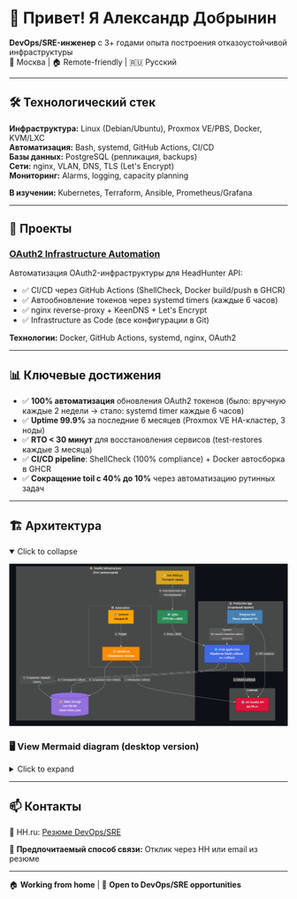 # 👋 Привет! Я Александр Добрынин

**DevOps/SRE-инженер** с 3+ годами опыта построения отказоустойчивой инфраструктуры  
📍 Москва | 🏠 Remote-friendly | 🇷🇺 Русский

---

## 🛠️ Технологический стек

**Инфраструктура:** Linux (Debian/Ubuntu), Proxmox VE/PBS, Docker, KVM/LXC  
**Автоматизация:** Bash, systemd, GitHub Actions, CI/CD  
**Базы данных:** PostgreSQL (репликация, backups)  
**Сети:** nginx, VLAN, DNS, TLS (Let's Encrypt)  
**Мониторинг:** Alarms, logging, capacity planning  

**В изучении:** Kubernetes, Terraform, Ansible, Prometheus/Grafana

---

## 🚀 Проекты

### [OAuth2 Infrastructure Automation](https://github.com/do6pbln9l/hh-oauth2-keendns-nginx-systemd)
Автоматизация OAuth2-инфраструктуры для HeadHunter API:
- ✅ CI/CD через GitHub Actions (ShellCheck, Docker build/push в GHCR)
- ✅ Автообновление токенов через systemd timers (каждые 6 часов)
- ✅ nginx reverse-proxy + KeenDNS + Let's Encrypt
- ✅ Infrastructure as Code (все конфигурации в Git)

**Технологии:** Docker, GitHub Actions, systemd, nginx, OAuth2

---

## 📊 Ключевые достижения

- ✅ **100% автоматизация** обновления OAuth2 токенов (было: вручную каждые 2 недели → стало: systemd timer каждые 6 часов)
- ✅ **Uptime 99.9%** за последние 6 месяцев (Proxmox VE HA-кластер, 3 ноды)
- ✅ **RTO < 30 минут** для восстановления сервисов (test-restores каждые 3 месяца)
- ✅ **CI/CD pipeline**: ShellCheck (100% compliance) + Docker автосборка в GHCR
- ✅ **Сокращение toil с 40% до 10%** через автоматизацию рутинных задач

---

## 🏗️ Архитектура

<details open>
  <summary> Click to collapse</summary>

![OAuth2 Infrastructure](https://github.com/do6pbln9l/hh-oauth2-keendns-nginx-systemd/blob/main/docs/images/oauth2-infrastructure-diagram.png?raw=true)

</details>

### 🖥️ View Mermaid diagram (desktop version)
<details close>
  <summary> Click to expand</summary>

```mermaid
flowchart TB
    
    subgraph infra["📦 OAuth2 Infrastructure (Этот репозиторий)"]
        direction TB
        Nginx[🔄 nginx<br/>HTTP:80→:8000]
        
        subgraph automation["⚙️ Automation"]
            direction LR
            Timer[⏱️ systemd<br/>Каждые 6h]
            Script[📜 refresh.sh<br/>Обновление токенов]
        end
        
        TestServer[🧪 test-8000.py<br/>Тестовый сервер]
        TokenStore[(🔐 Token Storage<br/>/var/lib/hh-token/token.json)]
    end
    
    subgraph prod["🤖 Production App (Отдельный проект)"]
        direction TB
        TelegramBot[📱 Telegram Bot<br/>Поиск вакансий HH]
        FlaskApp[🌐 Flask Application<br/>Обработка OAuth callback на /callback]
        
        TelegramBot -.->|Проект<br/>hh-oauth2-keendns-nginx-systemd| FlaskApp
    end
    
    subgraph external["External"]
        HHAPI[🏢 HH OAuth2 API<br/>api.hh.ru]
    end
    
    %% Connections / Связи между компонентами

    %% Main Flow (OAuth) (основной поток):
    Nginx -->|1. Proxy :8000| FlaskApp
    FlaskApp -->|2. OAuth callback| HHAPI
    FlaskApp -->|3. Сохраняет первый tokens| TokenStore

    %% Production Flow (работа приложения):
    FlaskApp -->|4. Считывание tokens| TokenStore
    TelegramBot <-->|5. API запросы| HHAPI

    %% Token Refresh Flow (автоматизация):
    Timer -.->|6. Trigger| Script
    Script -->|7. Обновляет tokens| HHAPI
    Script -->|8. Сохраняет new tokens| TokenStore  

    %% Testing (тестирование):
    TestServer -->|9. Альтернатива для<br/>тестирования| Nginx
    
    %% Styling
    style Nginx fill:#2E8B57,color:#FFFFFF,stroke:#1a5f3a,stroke-width:2px
    style Timer fill:#FFA500,color:#000000,stroke:#cc8400,stroke-width:2px
    style Script fill:#FF8C00,color:#FFFFFF,stroke:#cc7000,stroke-width:2px
    style TestServer fill:#DAA520,color:#000000,stroke:#b8860b,stroke-width:2px
    style TokenStore fill:#9370DB,color:#FFFFFF,stroke:#6a4db8,stroke-width:2px
    
    style TelegramBot fill:#4682B4,color:#FFFFFF,stroke:#1565c0,stroke-width:2px
    style FlaskApp fill:#4169E1,color:#FFFFFF,stroke:#2a4ba8,stroke-width:2px
    
    style HHAPI fill:#DC143C,color:#FFFFFF,stroke:#a00000,stroke-width:2px
```

### Цветовая схема

- 🟢 Зелёный — инфраструктурные компоненты (nginx)
- 🟠 Оранжевый — автоматизация (systemd timer, Bash scripts)
- 🟡 Золотой — тестовые/вспомогательные инструменты (test-8000.py)
- 🟣 Фиолетовый — хранилище данных (Token Storage)
- 🔵 Синий — продакшен-приложение (Telegram Bot, Flask App)
- 🔴 Красный — внешние API (HeadHunter)

</details>

---

## 📫 Контакты

💼 HH.ru: [Резюме DevOps/SRE](https://hh.ru/resume/e2cf5fedff07cc20d30039ed1f494e42465951?from=share_ios)

💬 **Предпочитаемый способ связи:** Отклик через HH или email из резюме 

---

🏠 **Working from home** | 🌟 **Open to DevOps/SRE opportunities**
